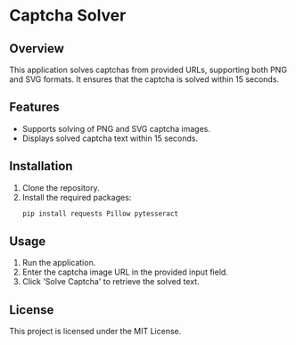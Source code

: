 # Captcha Solver

## Overview
This application solves captchas from provided URLs, supporting both PNG and SVG formats. It ensures that the captcha is solved within 15 seconds.

## Features
- Supports solving of PNG and SVG captcha images.
- Displays solved captcha text within 15 seconds.

## Installation
1. Clone the repository.
2. Install the required packages:
   ```bash
   pip install requests Pillow pytesseract
   ```

## Usage
1. Run the application.
2. Enter the captcha image URL in the provided input field.
3. Click 'Solve Captcha' to retrieve the solved text.

## License
This project is licensed under the MIT License.